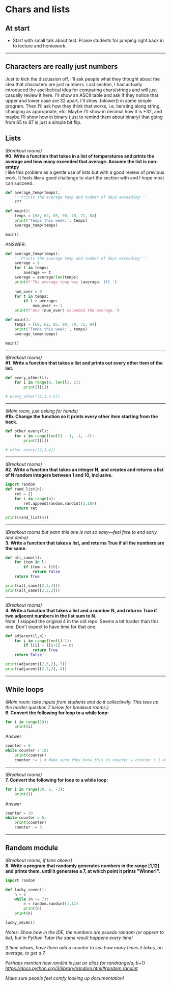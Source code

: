 # Chars and lists

## At start

* Start with small talk about test. Praise students for jumping right back in to lecture and homework.

---

## Characters are really just numbers

Just to kick the discussion off, I'll ask people what they thought about the idea that characters are just numbers. Last section, I had actually introduced the asciibetical idea for comparing chars/strings and will just casually review it here. I'll show an ASCII table and ask if they notice that upper and lower case are 32 apart. I'll show .tolower() in some simple program. Then I'll ask how they think that works, i.e. iterating along string, changing as appropriate, etc. Maybe I'll show in decimal how it is +32, and maybe I'll show how in binary (just to remind them about binary) that going from 65 to 97 is just a simple bit flip.

## Lists

*(Breakout rooms)* <br>
**#0. Write a function that takes in a list of temperatures and prints the average and how many exceeded that average. Assume the list is non-emtpy** <br>
I like this problem as a gentle use of lists but with a good review of previous work. It feels like a good challenge to start the section with and I hope most can succeed.

```python
def average_temp(temps):
    '''Prints the average temp and number of days exceeding'''
    ???

def main():
    temps = [60, 62, 85, 90, 70, 72, 84]
    print('Temps this week:', temps)
    average_temp(temps)

main()
```
ANSWER:
```python
def average_temp(temps):
    '''Prints the average temp and number of days exceeding'''
    average = 0
    for t in temps:
        average += t
    average = average/len(temps)
    print(f'The average temp was {average:.1f}.')
    
    num_over = 0
    for t in temps:
        if t > average:
            num_over += 1
    print(f'And {num_over} exceeded the average.')

def main():
    temps = [60, 62, 85, 90, 70, 72, 84]
    print('Temps this week:', temps)
    average_temp(temps)

main()
```

---

*(Breakout rooms)* <br>
**#1. Write a function that takes a list and prints out every other item of the list.**

```python
def every_other(l):
    for i in range(0, len(l), 2):
        print(l[i])

# every_other([2,3,4,5])
```

---

*(Main room, just asking for hands)* <br>
**#1b. Change the function so it prints every other item starting from the back.**

```python
def other_every(l):
    for i in range(len(l) - 1, -1, -2):
        print(l[i])

# other_every([2,3,4])
```

---

*(Breakout rooms)* <br>
**#2. Write a function that takes an integer N, and creates and returns a list of N random integers between 1 and 10, inclusive.**

```python
import random
def rand_list(n):
    ret = []
    for i in range(n):
        ret.append(random.randint(1,10))
    return ret

print(rand_list(4))
```

---

*(Breakout rooms but warn this one is not so easy—feel free to end early and demo)* <br>
**3. Write a function that takes a list, and returns True if all the numbers are the same.**

```python
def all_same(l):
    for item in l:
        if item != l[0]:
            return False
    return True

print(all_same([2,2,4]))
print(all_same([2,2,2]))
```

---


*(Breakout rooms)* <br>
**4. Write a function that takes a list and a number N, and returns True if two adjacent 
numbers in the list sum to N.**<br>
Note: I skipped the original 4 in the old repo. Seems a bit harder than this one. Don't expect to have time for that one.

```python
def adjacent(l,n):
    for i in range(len(l)-1):
        if l[i] + l[i+1] == n:
            return True
    return False

print(adjacent([2,5,2], 7))
print(adjacent([2,5,2], 4))
```

---

## While loops

*(Main room: take inputs from students and do it collectively. This tees up the harder question 7 below for breakout rooms.)* <br>
**6. Convert the following for loop to a while loop:**
```python
for i in range(10):
    print(i)
```
Answer
```python
counter = 0
while counter < 10:
    print(counter)
    counter += 1 # Make sure they know this is counter = counter + 1 and read = as "gets" not "equals" to be instructively pedantic.
```

---

*(Breakout rooms)* <br>
**7. Convert the following for loop to a while loop:**
```python
for i in range(30, 6, -3):
    print(i)
```
Answer
```python
counter = 30
while counter > 6:
    print(counter)
    counter -= 3
```

---

## Random module

*(Breakout rooms, if time allows)* <br>
**8. Write a program that randomly generates numbers in the range [1,12] and prints them, until it generates a 7, at which point it prints "Winner!".**

```python
import random

def lucky_seven():
    n = 0
    while (n != 7):
        n = random.randint(1,12)
        print(n)
    print(n)

lucky_seven()
```

*Notes: Show how in the IDE, the numbers are psuedo random (or appear to be), but in Python Tutor the same result happens every time!*

*If time allows, have them add a counter to see how many times it takes, on average, to get a 7.*

*Perhaps mention how randint is just an alias for randrange(a, b+1)
https://docs.python.org/3/library/random.html#random.randint*

*Make sure people feel comfy looking up documentation!*
